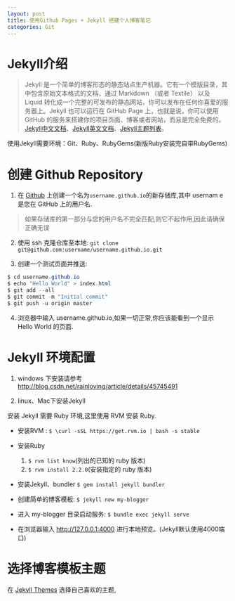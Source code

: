 ```yaml
---
layout: post
title: 使用Github Pages + Jekyll 搭建个人博客笔记
categories: Git
---
```


# Jekyll介绍

> Jekyll 是一个简单的博客形态的静态站点生产机器。它有一个模版目录，其中包含原始文本格式的文档，通过 Markdown （或者 Textile） 以及 Liquid 转化成一个完整的可发布的静态网站，你可以发布在任何你喜爱的服务器上。Jekyll 也可以运行在 GitHub Page 上，也就是说，你可以使用 GitHub 的服务来搭建你的项目页面、博客或者网站，而且是完全免费的。[Jekyll中文文档](http://jekyll.bootcss.com/)、[Jekyll英文文档](https://jekyllrb.com/)、[Jekyll主题列表](http://jekyllthemes.org/)。

​ 使用Jekyll需要环境：Git、Ruby、RubyGems(新版Ruby安装完自带RubyGems)

# 创建 Github Repository

1. 在 [Github](https://github.com/) 上创建一个名为`username.github.io`的新存储库,其中 usernam e是您在 GitHub 上的用户名.

  > 如果存储库的第一部分与您的用户名不完全匹配,则它不起作用,因此请确保正确无误

2. 使用 ssh 克隆仓库至本地: `git clone git@github.com:username/username.github.io.git`

3. 创建一个测试页面并推送:

  ```java
  $ cd username.github.io
  $ echo "Hello World" > index.html
  $ git add --all
  $ git commit -m "Initial commit"
  $ git push -u origin master
  ```

4. 浏览器中输入 username.github.io,如果一切正常,你应该能看到一个显示 Hello World 的页面.

# Jekyll 环境配置

1. windows 下安装请参考 <http://blog.csdn.net/rainloving/article/details/45745491>

2. linux、Mac下安装Jekyll

  安装 Jekyll 需要 Ruby 环境,这里使用 RVM 安装 Ruby.

  - 安装RVM : ​ `$ \curl -sSL https://get.rvm.io | bash -s stable`

  - 安装Ruby ​

    1. `$ rvm list know`(列出的已知的 ruby 版本) ​
    2. `$ rvm install 2.2.0`(安装指定的 ruby 版本)

  - 安装Jekyll、bundler ​ `$ gem install jekyll bundler`

  - 创建简单的博客模板: ​ `$ jekyll new my-blogger`

  - 进入 my-blogger 目录启动服务: ​ `$ bundle exec jekyll serve`

  - 在浏览器输入 <http://127.0.0.1:4000> 进行本地预览。(Jekyll默认使用4000端口)

# 选择博客模板主题

在 [Jekyll Themes](http://jekyllthemes.org/) 选择自己喜欢的主题,

​
